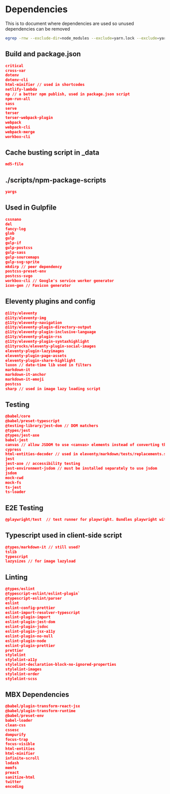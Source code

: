 # Dependencies

This is to document where dependencies are used so unused dependencies can be removed

```bash
egrep -rnw --exclude-dir=node_modules --exclude=yarn.lock --exclude=yarn-error.log '.' -e 'yargs'
```

## Build and package.json

```json
critical
cross-var
dotenv
dotenv-cli
html-minifier // used in shortcodes
netlify-lambda
np // a better npm publish, used in package.json script
npm-run-all
sass
serve
terser
terser-webpack-plugin
webpack
webpack-cli
webpack-merge
workbox-cli
```

## Cache busting script in \_data

```json
md5-file
```

## ./scripts/npm-package-scripts

```json
yargs
```

## Used in Gulpfile

```json
cssnano
del
fancy-log
glob
gulp
gulp-if
gulp-postcss
gulp-sass
gulp-sourcemaps
gulp-svg-sprite
mkdirp // peer dependency
postcss-preset-env
postcss-svgo
workbox-cli // Google's service worker generator
icon-gen // Favicon generator
```

## Eleventy plugins and config

```json
@11ty/eleventy
@11ty/eleventy-img
@11ty/eleventy-navigation
@11ty/eleventy-plugin-directory-output
@11ty/eleventy-plugin-inclusive-language
@11ty/eleventy-plugin-rss
@11ty/eleventy-plugin-syntaxhighlight
@11tyrocks/eleventy-plugin-social-images
eleventy-plugin-lazyimages
eleventy-plugin-page-assets
eleventy-plugin-share-highlight
luxon // date-time lib used in filters
markdown-it
markdown-it-anchor
markdown-it-emoji
postcss
sharp // used in image lazy loading script
```

## Testing

```json
@babel/core
@babel/preset-typescript
@testing-library/jest-dom // DOM matchers
@types/jest
@types/jest-axe
babel-jest
canvas // allow JSDOM to use <canvas> elements instead of converting them to <div>
cypress
html-entities-decoder // used in eleventy/markdown/tests/replacements.spec.js
jest
jest-axe // accessibility testing
jest-environment-jsdom // must be installed separately to use jsdom
jsdom
mock-cwd
mock-fs
ts-jest
ts-loader
```

## E2E Testing

```json
@playwright/test  // test runner for playwright. Bundles playwright with this package.
```

## Typescript used in client-side script

```json
@types/markdown-it // still used?
tslib
typescript
lazysizes // for image lazyload
```

## Linting

```json
@types/eslint
@typescript-eslint/eslint-plugin`
@typescript-eslint/parser
eslint
eslint-config-prettier
eslint-import-resolver-typescript
eslint-plugin-import
eslint-plugin-jest-dom
eslint-plugin-jsdoc
eslint-plugin-jsx-a11y
eslint-plugin-no-null
eslint-plugin-node
eslint-plugin-prettier
prettier
stylelint
stylelint-a11y
stylelint-declaration-block-no-ignored-properties
stylelint-images
stylelint-order
stylelint-scss
```

## MBX Dependencies

```json
@babel/plugin-transform-react-jsx
@babel/plugin-transform-runtime
@babel/preset-env
babel-loader
clean-css
cssesc
dompurify
focus-trap
focus-visible
html-entities
html-minifier
infinite-scroll
lodash
memfs
preact
sanitize-html
twitter
encoding
```
